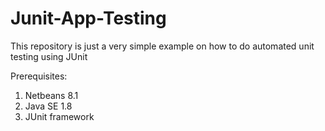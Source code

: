 # Junit-App-Testing

This repository is just a very simple example on how to do automated unit testing using JUnit

Prerequisites:
1. Netbeans 8.1
2. Java SE 1.8
3. JUnit framework

